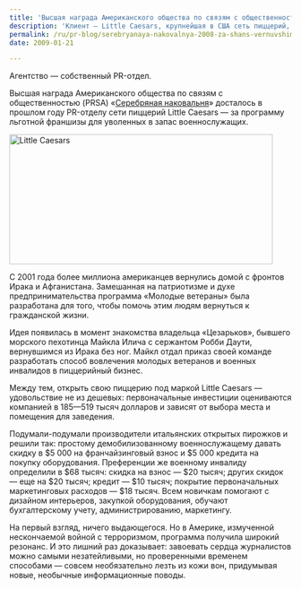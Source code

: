 ```yaml
---
title: 'Высшая награда Американского общества по связям с общественностью (PRSA) за 2008'
description: 'Клиент — Little Caesars, крупнейшая в США сеть пиццерий, торгующих на вынос.'
permalink: /ru/pr-blog/serebryanaya-nakovalnya-2008-za-shans-vernuvshimsya-s-voyny
date: 2009-01-21

---
```


<p>Агентство — собственный PR-отдел.</p>
<p>Высшая награда Американского общества по связям с общественностью (PRSA) «<a href="http://www.prsa.org/awards/silveranvil/" target="_blank" rel="noopener noreferrer">Серебряная наковальня</a>» досталось в прошлом году PR-отделу сети пиццерий Little Caesars — за программу льготной франшизы для уволенных в запас военнослужащих.</p>
<p><img src="{{ site.assets }}/img/blog/09-01/21-01.jpg" alt="Little Caesars" width="470" height="232"></p>
<p>С 2001 года более миллиона американцев вернулись домой с фронтов Ирака и Афганистана. Замешанная на патриотизме и духе предпринимательства программа «Молодые ветераны» была разработана для того, чтобы помочь этим людям вернуться к гражданской жизни. </p>
<p>Идея появилась в момент знакомства владельца «Цезарьков», бывшего морского пехотинца Майкла Илича с сержантом Робби Даути, вернувшимся из Ирака без ног. Майкл отдал приказ своей команде разработать способ вовлечения молодых ветеранов и военных инвалидов в пиццерийный бизнес.</p>
<p>Между тем, открыть свою пиццерию под маркой Little Caesars  — удовольствие не из дешевых: первоначальные инвестиции оцениваются компанией в 185—519 тысяч долларов и зависят от выбора места и помещения для заведения.</p>
<p>Подумали-подумали производители итальянских открытых пирожков и решили так: простому демобилизованному военнослужащему давать скидку в $5&nbsp;000 на франчайзинговый взнос и $5&nbsp;000 кредита на покупку оборудования. Преференции же военному инвалиду определили в $68 тысяч: скидка на взнос — $20 тысяч; других скидок — еще на $20 тысяч; кредит — $10 тысяч; покрытие первоначальных маркетинговых расходов — $18 тысяч. Всем новичкам помогают с дизайном интерьеров, закупкой оборудования, обучают бухгалтерскому учету, администрированию, маркетингу.</p>
<p>На первый взгляд, ничего выдающегося. Но в Америке, измученной нескончаемой войной с терроризмом, программа получила широкий резонанс. И это лишний раз доказывает: завоевать сердца журналистов можно самыми незатейливыми, но проверенными временем способами  — совсем необязательно лезть из кожи вон, придумывая новые, необычные информационные поводы.</p>

